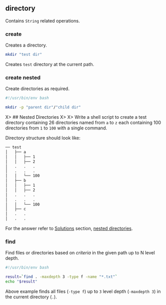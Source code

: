 ## directory

Contains `String` related operations.

### create

Creates a directory.

```bash
mkdir "test dir"
```

Creates `test` directory at the current path.

### create nested

Create directories as required.

```bash
#!/usr/bin/env bash

mkdir -p "parent dir"/"child dir"
```

X> ## Nested Directories
X>
X> Write a shell script to create a test directory containing 26 directories named from `a` to `z` each containing 100 directories from `1` to `100` with a single command.

Directory structure should look like:

```bash
── test
│   ├── a
│   │   ├── 1
│   │   ├── 2
│   .   .   .
│   .   .   .
│   │   └── 100
│   ├── b
│   │   ├── 1
│   │   ├── 2
│   .   .   .
│   .   .   .
│   │   └── 100
│   ├── c
│   .   .
│   .   .
```

For the answer refer to [Solutions](#solutions) section, [nested directories](#nested_directories).

### find

Find files or directories based on *criteria* in the given path up to N level depth.

```bash
#!/usr/bin/env bash

result=`find . -maxdepth 3 -type f -name "*.txt"`
echo "$result"
```

Above example finds all files (`-type f`) up to `3` level depth (`-maxdepth 3`) in the current directory (`.`).

